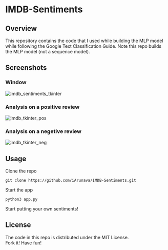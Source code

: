 # IMDB-Sentiments

## Overview

This repository contains the code that I used while building the MLP model while following the Google Text Classification Guide. 
Note this repo builds the MLP model (not a sequence model).

## Screenshots

### Window

![imdb_sentiments_tkinter](https://user-images.githubusercontent.com/26242097/43990944-556c5752-9d80-11e8-85fd-b370914409fa.png)

### Analysis on a positive review

![imdb_tkinter_pos](https://user-images.githubusercontent.com/26242097/43990978-f58f4e56-9d80-11e8-984a-30abc0f29670.png)

### Analysis on a negetive review

![imdb_tkinter_neg](https://user-images.githubusercontent.com/26242097/43990987-37017224-9d81-11e8-9f5a-bf4b0a89ebdd.png)


## Usage

Clone the repo
```
git clone https://github.com/iArunava/IMDB-Sentiments.git
```

Start the app
```
python3 app.py
```

Start putting your own sentiments!

## License

The code in this repo is distributed under the MIT License.<br/>
Fork it! Have fun!
